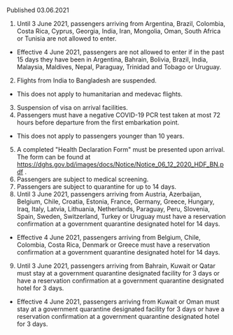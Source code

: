 Published 03.06.2021
1. Until 3 June 2021, passengers arriving from Argentina, Brazil, Colombia, Costa Rica, Cyprus, Georgia, India, Iran, Mongolia, Oman, South Africa or Tunisia are not allowed to enter.
- Effective 4 June 2021, passengers are not allowed to enter if in the past 15 days they have been in Argentina, Bahrain, Bolivia, Brazil, India, Malaysia, Maldives, Nepal, Paraguay, Trinidad and Tobago or Uruguay.
2. Flights from India to Bangladesh are suspended.
- This does not apply to humanitarian and medevac flights.
3. Suspension of visa on arrival facilities.
4. Passengers must have a negative COVID-19 PCR test taken at most 72 hours before departure from the first embarkation point.
- This does not apply to passengers younger than 10 years.
5. A completed "Health Declaration Form" must be presented upon arrival. The form can be found at <a href="https://dghs.gov.bd/images/docs/Notice/Notice_06_12_2020_HDF_BN.pdf">https://dghs.gov.bd/images/docs/Notice/Notice_06_12_2020_HDF_BN.pdf</a> .
6. Passengers are subject to medical screening.
7. Passengers are subject to quarantine for up to 14 days.
8. Until 3 June 2021, passengers arriving from Austria, Azerbaijan, Belgium, Chile, Croatia, Estonia, France, Germany, Greece, Hungary, Iraq, Italy, Latvia, Lithuania, Netherlands, Paraguay, Peru, Slovenia, Spain, Sweden, Switzerland, Turkey or Uruguay must have a reservation confirmation at a government quarantine designated hotel for 14 days.
- Effective 4 June 2021, passengers arriving from Belgium, Chile, Colombia, Costa Rica, Denmark or Greece must have a reservation confirmation at a government quarantine designated hotel for 14 days.
9. Until 3 June 2021, passengers arriving from Bahrain, Kuwait or Qatar must stay at a government quarantine designated facility for 3 days or have a reservation confirmation at a government quarantine designated hotel for 3 days.
- Effective 4 June 2021, passengers arriving from Kuwait or Oman must stay at a government quarantine designated facility for 3 days or have a reservation confirmation at a government quarantine designated hotel for 3 days.

